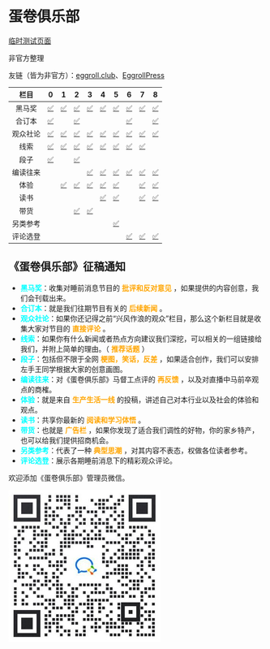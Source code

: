 # 蛋卷俱乐部

[临时测试页面](/test.md)

非官方整理

友链（皆为非官方）：[eggroll.club](https://eggroll.club/)、[EggrollPress](https://zam157.github.io/EggrollPress/)

|   栏目   |        0        |        1        |        2        |        3        |        4        |        5        |        6        |        7        |        8        |
| :------: | :-------------: | :-------------: | :-------------: | :-------------: | :-------------: | :-------------: | :-------------: | :-------------: | :-------------: |
|  黑马奖  |  [✅](0#黑马奖)  |  [✅](1#黑马奖)  |  [✅](2#黑马奖)  |  [✅](3#黑马奖)  |  [✅](4#黑马奖)  |  [✅](5#黑马奖)  |  [✅](6#黑马奖)  |  [✅](7#黑马奖)  |  [✅](8#黑马奖)  |
|  合订本  |  [✅](0#合订本)  |                 |  [✅](2#合订本)  |                 |                 |                 |  [✅](6#合订本)  |                 |  [✅](8#合订本)  |
| 观众社论 | [✅](0#观众社论) | [✅](1#观众社论) | [✅](2#观众社论) | [✅](3#观众社论) | [✅](4#观众社论) | [✅](5#观众社论) | [✅](6#观众社论) | [✅](7#观众社论) | [✅](8#观众社论) |
|   线索   |   [✅](0#线索)   |   [✅](1#线索)   |   [✅](2#线索)   |   [✅](3#线索)   |   [✅](4#线索)   |   [✅](5#线索)   |   [✅](6#线索)   |   [✅](7#线索)   |                 |
|   段子   |   [✅](0#段子)   |                 |   [✅](2#段子)   |                 |                 |                 |                 |                 |                 |
| 编读往来 |                 |                 |                 | [✅](3#编读往来) | [✅](4#编读往来) | [✅](5#编读往来) | [✅](6#编读往来) | [✅](7#编读往来) | [✅](8#编读往来) |
|   体验   |                 |   [✅](1#体验)   |   [✅](2#体验)   |   [✅](3#体验)   |   [✅](4#体验)   |   [✅](5#体验)   |                 |   [✅](7#体验)   |   [✅](8#体验)   |
|   读书   |                 |                 |                 |                 |   [✅](4#读书)   |   [✅](5#读书)   |                 |   [✅](7#读书)   |   [✅](8#读书)   |
|   带货   |                 |                 |   [✅](2#带货)   |   [✅](3#带货)   |                 |                 |                 |                 |                 |
| 另类参考 |                 |                 |                 |                 |                 | [✅](5#另类参考) |                 |                 |                 |
| 评论选登 |                 |                 |                 |                 |                 |                 | [✅](6#评论选登) | [✅](7#评论选登) | [✅](8#评论选登) |



## 《蛋卷俱乐部》征稿通知

- **<font color='cyan'>黑马奖</font>**：收集对睡前消息节目的 **<font color='orange'>批评和反对意见</font>** ，如果提供的内容创意，我们会刊载出来。
- **<font color='cyan'>合订本</font>**：就是我们往期节目有关的 **<font color='orange'>后续新闻</font>** 。
- **<font color='cyan'>观众社论</font>**：如果你还记得之前“兴风作浪的观众”栏目，那么这个新栏目就是收集大家对节目的 **<font color='orange'>直接评论</font>** 。
- **<font color='cyan'>线索</font>**：如果你有什么新闻或者热点方向建议我们深挖，可以相关的一组链接给我们，并附上简单的理由。（ **<font color='orange'>推荐话题</font>** ）
- **<font color='cyan'>段子</font>**：包括但不限于全网 **<font color='orange'>梗图，笑话，反差</font>** ，如果适合创作，我们可以安排左手王同学根据大家的创意画图。
- **<font color='cyan'>编读往来</font>**：对《蛋卷俱乐部》马督工点评的 **<font color='orange'>再反馈</font>** ，以及对直播中马前卒观点的商榷。
- **<font color='cyan'>体验</font>**：就是来自 **<font color='orange'>生产生活一线</font>** 的投稿，讲述自己对本行业以及社会的体验和观点。
- **<font color='cyan'>读书</font>**：共享你最新的 **<font color='orange'>阅读和学习体悟</font>** 。
- **<font color='cyan'>带货</font>**：也就是 **<font color='orange'>广告栏</font>** ，如果你发现了适合我们调性的好物，你的家乡特产，也可以给我们提供招商机会。
- **<font color='cyan'>另类参考</font>**：代表了一种 **<font color='orange'>典型思潮</font>** ，对其内容不表态，权做各位读者参考。
- **<font color='cyan'>评论选登</font>**：展示各期睡前消息下的精彩观众评论。

欢迎添加《蛋卷俱乐部》管理员微信。

![wx](image.assets/wx.jpg)
